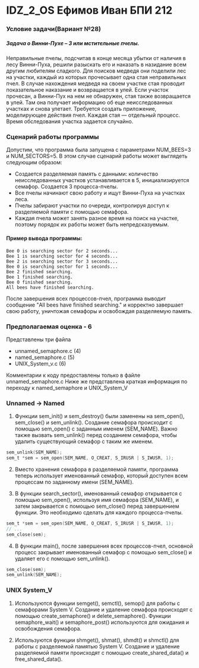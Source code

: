 # IDZ_2_OS Ефимов Иван БПИ 212

### Условие задачи(Вариант №28)

<h5>Задача о Винни-Пухе – 3 или мстительные пчелы.</h5> Неправильные пчелы, подсчитав в конце месяца убытки от наличия в
лесу Винни-Пуха, решили разыскать его и наказать в назидание
всем другим любителям сладкого. Для поисков медведя они поделили лес на участки, каждый из которых прочесывает одна стая
неправильных пчел. В случае нахождения медведя на своем участке стая проводит показательное наказание и возвращается в улей.
Если участок прочесан, а Винни-Пух на нем не обнаружен, стая
также возвращается в улей. Там она получает информацию об еще
неисследованных участках и снова улетает. Требуется создать
приложение, моделирующее действия пчел. Каждая стая
— отдельный процесс. Время обследования участка задается случайно.

### Сценарий работы программы

Допустим, что программа была запущена с параметрами NUM_BEES=3 и NUM_SECTORS=5. В этом случае сценарий работы может выглядеть следующим образом:

- Создается разделяемая память с данными: количество неисследованных участков устанавливается в 5, инициализируется семафор.
Создается 3 процесса-пчелы.
- Все пчелы начинают свою работу и ищут Винни-Пуха на участках леса.
- Пчелы забирают участки по очереди, контролируя доступ к разделяемой памяти с помощью семафора.
- Каждая пчела может занять разное время на поиск на участке, поэтому порядок их работы может быть непредсказуемым.

#### Пример вывода программы:

```
Bee 0 is searching sector for 2 seconds...
Bee 1 is searching sector for 4 seconds...
Bee 2 is searching sector for 3 seconds...
Bee 0 is searching sector for 1 seconds...
Bee 2 finished searching.
Bee 1 finished searching.
Bee 0 finished searching.
All bees have finished searching.
```

После завершения всех процессов-пчел, программа выводит сообщение "All bees have finished searching." и корректно завершает свою работу, уничтожая семафоры и освобождая разделяемую память.

### Предполагаемая оценка - 6

Представлены три файла

- unnamed_semaphore.c (4)
- named_semaphore.c (5)
- UNIX_System_v.c (6)

Комментарии к коду предоставлены только в файле unnamed_semaphore.c
Ниже же представлена краткая информация по переходу к named_semaphore и UNIX_System_V

### Unnamed -> Named

1. Функции sem_init() и sem_destroy() были заменены на sem_open(), sem_close() и sem_unlink(). Создание семафора происходит с помощью sem_open() с заданным именем (SEM_NAME). Важно также вызвать sem_unlink() перед созданием семафора, чтобы удалить существующий семафор с таким же именем.
```c
sem_unlink(SEM_NAME);
sem_t *sem = sem_open(SEM_NAME, O_CREAT, S_IRUSR | S_IWUSR, 1);
```

2. Вместо хранения семафора в разделяемой памяти, программа теперь использует именованный семафор, который доступен всем процессам по заданному имени (SEM_NAME).

3. В функции search_sector(), именованный семафор открывается с помощью sem_open(), используя имя семафора (SEM_NAME), и затем закрывается с помощью sem_close() перед завершением функции. Это необходимо сделать для каждого процесса-пчелы.
```c
sem_t *sem = sem_open(SEM_NAME, O_CREAT, S_IRUSR | S_IWUSR, 1);
// ...
sem_close(sem);
```

4. В функции main(), после завершения всех процессов-пчел, основной процесс закрывает именованный семафор с помощью sem_close() и удаляет его с помощью sem_unlink().
```c
sem_close(sem);
sem_unlink(SEM_NAME);
```

### UNIX System_V
1. Используются функции semget(), semctl(), semop() для работы с семафорами System V. Создание и удаление семафора происходят с помощью create_semaphore() и delete_semaphore(). Функции semaphore_wait() и semaphore_post() используются для ожидания и освобождения семафора.

2. Используются функции shmget(), shmat(), shmdt() и shmctl() для работы с разделяемой памятью System V. Создание и удаление разделяемой памяти происходят с помощью create_shared_data() и free_shared_data().


